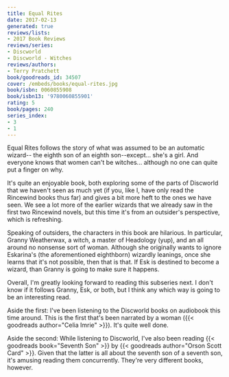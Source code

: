 ```yaml
---
title: Equal Rites
date: 2017-02-13
generated: true
reviews/lists:
- 2017 Book Reviews
reviews/series:
- Discworld
- Discworld - Witches
reviews/authors:
- Terry Pratchett
book/goodreads_id: 34507
cover: /embeds/books/equal-rites.jpg
book/isbn: 0060855908
book/isbn13: '9780060855901'
rating: 5
book/pages: 240
series_index:
- 3
- 1
---
```

Equal Rites follows the story of what was assumed to be an automatic wizard-- the eighth son of an eighth son--except... she's a girl. And everyone knows that women can't be witches... although no one can quite put a finger on why.  

It's quite an enjoyable book, both exploring some of the parts of Discworld that we haven't seen as much yet (if you, like I, have only read the Rincewind books thus far) and gives a bit more heft to the ones we have seen. We see a lot more of the earlier wizards that we already saw in the first two Rincewind novels, but this time it's from an outsider's perspective, which is refreshing.  

<!--more-->

Speaking of outsiders, the characters in this book are hilarious. In particular, Granny Weatherwax, a witch, a master of Headology (yup), and an all around no nonsense sort of woman. Although she originally wants to ignore Eskarina's (the aforementioned eighthborn) wizardly leanings, once she learns that it's not possible, then that is that. If Esk is destined to become a wizard, than Granny is going to make sure it happens.  

Overall, I'm greatly looking forward to reading this subseries next. I don't know if it follows Granny, Esk, or both, but I think any which way is going to be an interesting read.  

Aside the first: I've been listening to the Discworld books on audiobook this time around. This is the first that's been narrated by a woman ({{< goodreads author="Celia Imrie" >}}). It's quite well done.  

Aside the second: While listening to Discworld, I've also been reading {{< goodreads book="Seventh Son" >}} by {{< goodreads author="Orson Scott Card" >}}. Given that the latter is all about the seventh son of a seventh son, it's amusing reading them concurrently. They're very different books, however.